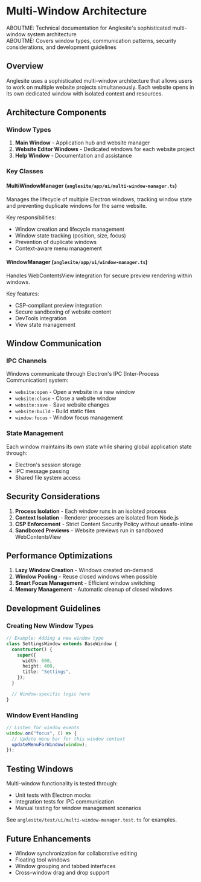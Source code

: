 # Multi-Window Architecture

ABOUTME: Technical documentation for Anglesite's sophisticated multi-window system architecture  
ABOUTME: Covers window types, communication patterns, security considerations, and development guidelines

## Overview

Anglesite uses a sophisticated multi-window architecture that allows users to work on multiple website projects simultaneously. Each website opens in its own dedicated window with isolated context and resources.

## Architecture Components

### Window Types

1. **Main Window** - Application hub and website manager
2. **Website Editor Windows** - Dedicated windows for each website project
3. **Help Window** - Documentation and assistance

### Key Classes

#### MultiWindowManager (`anglesite/app/ui/multi-window-manager.ts`)

Manages the lifecycle of multiple Electron windows, tracking window state and preventing duplicate windows for the same website.

Key responsibilities:

- Window creation and lifecycle management
- Window state tracking (position, size, focus)
- Prevention of duplicate windows
- Context-aware menu management

#### WindowManager (`anglesite/app/ui/window-manager.ts`)

Handles WebContentsView integration for secure preview rendering within windows.

Key features:

- CSP-compliant preview integration
- Secure sandboxing of website content
- DevTools integration
- View state management

## Window Communication

### IPC Channels

Windows communicate through Electron's IPC (Inter-Process Communication) system:

- `website:open` - Open a website in a new window
- `website:close` - Close a website window
- `website:save` - Save website changes
- `website:build` - Build static files
- `window:focus` - Window focus management

### State Management

Each window maintains its own state while sharing global application state through:

- Electron's session storage
- IPC message passing
- Shared file system access

## Security Considerations

1. **Process Isolation** - Each window runs in an isolated process
2. **Context Isolation** - Renderer processes are isolated from Node.js
3. **CSP Enforcement** - Strict Content Security Policy without unsafe-inline
4. **Sandboxed Previews** - Website previews run in sandboxed WebContentsView

## Performance Optimizations

1. **Lazy Window Creation** - Windows created on-demand
2. **Window Pooling** - Reuse closed windows when possible
3. **Smart Focus Management** - Efficient window switching
4. **Memory Management** - Automatic cleanup of closed windows

## Development Guidelines

### Creating New Window Types

```typescript
// Example: Adding a new window type
class SettingsWindow extends BaseWindow {
  constructor() {
    super({
      width: 600,
      height: 400,
      title: "Settings",
    });
  }

  // Window-specific logic here
}
```

### Window Event Handling

```typescript
// Listen for window events
window.on("focus", () => {
  // Update menu bar for this window context
  updateMenuForWindow(window);
});
```

## Testing Windows

Multi-window functionality is tested through:

- Unit tests with Electron mocks
- Integration tests for IPC communication
- Manual testing for window management scenarios

See `anglesite/test/ui/multi-window-manager.test.ts` for examples.

## Future Enhancements

- Window synchronization for collaborative editing
- Floating tool windows
- Window grouping and tabbed interfaces
- Cross-window drag and drop support
